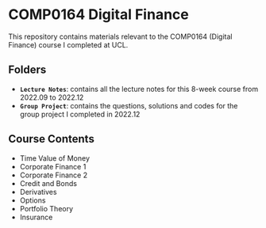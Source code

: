 # COMP0164 Digital Finance

This repository contains materials relevant to the COMP0164 (Digital Finance) course I completed at UCL.

## Folders

- **`Lecture Notes`**: contains all the lecture notes for this 8-week course from 2022.09 to 2022.12
- **`Group Project`**: contains the questions, solutions and codes for the group project I completed in 2022.12


## Course Contents

- Time Value of Money
- Corporate Finance 1
- Corporate Finance 2
- Credit and Bonds
- Derivatives
- Options
- Portfolio Theory
- Insurance
